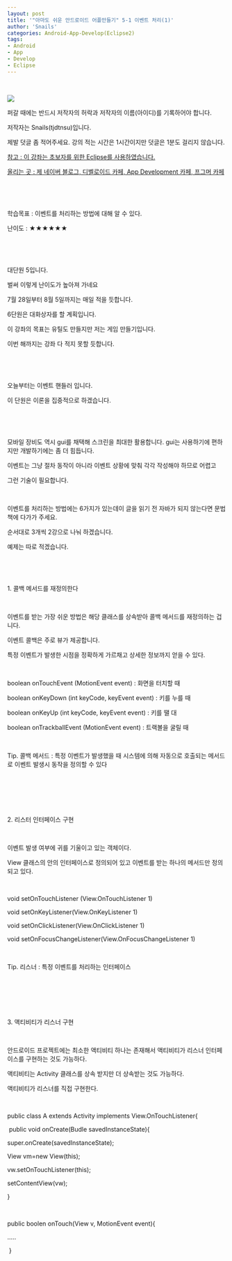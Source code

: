 ```yaml
---
layout: post
title: '"아마도 쉬운 안드로이드 어플만들기" 5-1 이벤트 처리(1)'
author: 'Snails'
categories: Android-App-Develop(Eclipse2)
tags:
- Android
- App
- Develop
- Eclipse
---
```



<script> location.href='https://cafe.naver.com/develoid/284897' ; </script>

<p>&nbsp;</p>
<p></p>
<p><img src="https://dthumb-phinf.pstatic.net/?src=%22http%3A%2F%2Fpostfiles3.naver.net%2F20130523_178%2Ftjdtnsu_1369283538974akCh1_JPEG%2Fand.jpg%3Ftype%3Dw2%22&amp;type=cafe_wa740"></p>
<p>퍼갈 때에는 반드시 저작자의 허락과 저작자의 이름(아이디)를 기록하어야 합니다.</p>
<p>저작자는 Snails(tjdtnsu)입니다.</p>
<p>제발 덧글 좀 적어주세요. 강의 적는 시간은 1시간이지만 덧글은 1분도 걸리지 않습니다.</p>
<p><u>참고 : 이 강좌는 초보자를 위한 Eclipse를 사용하였습니다.</u></p>
<p><u>올리는 곳 : 제 네이버 블로그, 디벨로이드 카페, App Development 카페, 프그머 카페</u></p>
<p>&nbsp;</p>
<p><u>﻿</u></p>
<p>학습목표 :&nbsp;이벤트를 처리하는 방법에 대해 알 수 있다.</p>
<p>난이도 : ★★★★★★&nbsp; </p>
<p>&nbsp;</p>
<p>&nbsp;</p>
<p>대단원 5입니다.</p>
<p>벌써 이렇게 난이도가 높아져 가네요</p>
<p>7월 28일부터 8월 5일까지는 매일 적을 듯합니다.</p>
<p>6단원은 대화상자를 할 계획입니다.</p>
<p>이 강좌의 목표는 유틸도 만들지만 저는 게임 만들기입니다.</p>
<p>이번 해까지는 강좌 다 적지 못할 듯합니다.</p>
<p>&nbsp;</p>
<p>&nbsp;</p>
<p>오늘부터는 이벤트 핸들러 입니다.</p>
<p>이 단원은 이론을 집중적으로 하겠습니다.</p>
<p>&nbsp;</p>
<p>&nbsp;</p>
<p>모바일 장비도 역시 gui를 채택해 스크린을 최대한 활용합니다. gui는 사용하기에 편하지만 개발하기에는 좀 더 힘듭니다.</p>
<p>이벤트는 그냥 절차 동작이 아니라 이벤트 상황에 맞춰 각각 작성해야 하므로 어렵고</p>
<p>그런 기술이 필요합니다.</p>
<p>&nbsp;</p>
<p>이벤트를 처리하는 방법에는 6가지가 있는데이 글을 읽기 전 자바가 되지 않는다면 문법책에 다가가 주세요.</p>
<p>순서대로 3개씩 2강으로 나눠 하겠습니다.</p>
<p>예제는 따로 적겠습니다.</p>
<p>&nbsp;</p>
<p>&nbsp;</p>
<p>1. 콜백 메서드를 재정의한다</p>
<p>&nbsp;</p>
<p>이벤트를 받는 가장 쉬운 방법은 해당 클래스를 상속받아 콜백 메서드를 재정의하는 겁니다.</p>
<p>이벤트 콜백은 주로 뷰가 제공합니다.</p>
<p>특정 이벤트가 발생한 시점을 정확하게 가르채고 상세한 정보까지 얻을 수 있다.</p>
<p>&nbsp;</p>
<p>boolean onTouchEvent (MotionEvent event) : 화면을 터치할 때</p>
<p>boolean onKeyDown (int keyCode,&nbsp;keyEvent event) : 키를 누를 때</p>
<p>boolean onKeyUp (int keyCode,&nbsp;keyEvent event) : 키를 땔 대</p>
<p>boolean onTrackballEvent (MotionEvent event) : 트랙볼을 굴릴 때</p>
<p>&nbsp;</p>
<p>Tip. 콜백 메서드 : 특정 이벤트가 발생했을 때 시스템에 의해 자동으로 호출되는 메서드로 이벤트 발생시 동작을 정의할 수 있다</p>
<p>&nbsp;</p>
<p>&nbsp;</p>
<p>&nbsp;</p>
<p>2. 리스터 인터페이스 구현</p>
<p>&nbsp;</p>
<p>이벤트 발생 여부에 귀를 기울이고 있는 객체이다.</p>
<p>View 클래스의 안의 인터페이스로 정의되어 있고 이벤트를 받는 하나의 메서드만 정의되고 있다.</p>
<p>&nbsp;</p>
<p>void setOnTouchListener (View.OnTouchListener 1)</p>
<p>void setOnKeyListener(View.OnKeyListener 1)</p>
<p>void setOnClickListener(View.OnClickListener 1)</p>
<p>void setOnFocusChangeListener(View.OnFocusChangeListener 1)</p>
<p>&nbsp;</p>
<p>Tip. 리스너 : 특정 이벤트를 처리하는 인터페이스</p>
<p>&nbsp;</p>
<p>&nbsp;</p>
<p>&nbsp;</p>
<p>3. 액티비티가 리스너 구현</p>
<p>&nbsp;</p>
<p>안드로이드 프로젝트에는 최소한 액티비티 하나는 존재해서 액티비티가 리스너 인터페이스를 구현하는 것도 가능하다.</p>
<p>액티비티는 Activity 클래스를 상속 받지만 더 상속받는 것도 가능하다.</p>
<p>액티비티가 리스너를 직접 구현한다.</p>
<p>&nbsp;</p>
<p>public class A extends Activity implements View.OnTouchListener{</p>
<p>&nbsp;public void onCreate(Budle savedInstanceState){</p>
<p>super.onCreate(savedInstanceState);</p>
<p>View vm=new View(this);</p>
<p>vw.setOnTouchListener(this);</p>
<p>setContentView(vw);</p>
<p>}</p>
<p>&nbsp;</p>
<p>public boolen onTouch(View v, MotionEvent event){</p>
<p>.....</p>
<p>&nbsp;}</p>
<p>&nbsp;</p>
<p>&nbsp;</p>
<p>&nbsp;</p>
<p></p>
<p></p>

